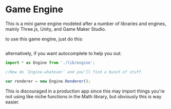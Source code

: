 # Game Engine

This is a mini game engine modeled after a number of libraries and engines, mainly Three.js, Unity, and Game Maker Studio.

to use this game engine, just do this:

```javascript


```

alternatively, if you want autocomplete to help you out:

```javascript
import * as Engine from './lib/engine';

//Now do `Engine.whatever` and you'll find a bunch of stuff.

var renderer = new Engine.Renderer();
```

This is discouraged in a production app since this may import things you're not using like niche functions in the Math library, but obviously this is way easier.
